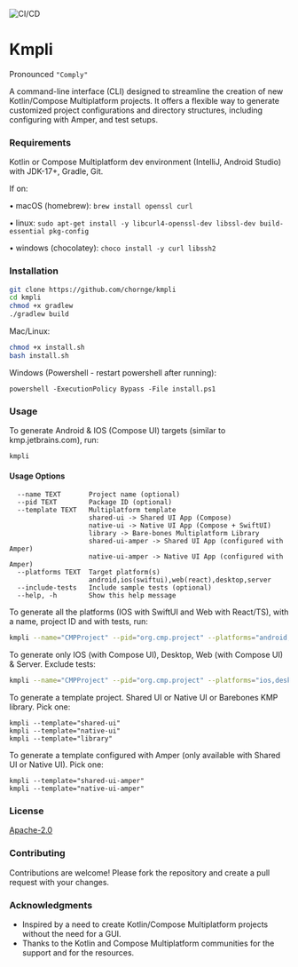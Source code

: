 ![CI/CD](https://github.com/chornge/kmpli/actions/workflows/build.yml/badge.svg?branch=main)

# Kmpli

Pronounced `"Comply"`

A command-line interface (CLI) designed to streamline the creation of new Kotlin/Compose Multiplatform
projects. It offers a flexible way to generate customized project configurations and directory structures, including
configuring with Amper, and test setups.

### Requirements

Kotlin or Compose Multiplatform dev environment (IntelliJ, Android Studio) with JDK-17+, Gradle, Git.

If on:

• macOS (homebrew): `brew install openssl curl`

• linux: `sudo apt-get install -y libcurl4-openssl-dev libssl-dev build-essential pkg-config`

• windows (chocolatey): `choco install -y curl libssh2`

### Installation

```bash
git clone https://github.com/chornge/kmpli
cd kmpli
chmod +x gradlew
./gradlew build
```

Mac/Linux:

```bash
chmod +x install.sh
bash install.sh
```

Windows (Powershell - restart powershell after running):

```
powershell -ExecutionPolicy Bypass -File install.ps1
```

### Usage

To generate Android & IOS (Compose UI) targets (similar to kmp.jetbrains.com), run:

```
kmpli
```

#### Usage Options

```
  --name TEXT       Project name (optional)
  --pid TEXT        Package ID (optional)
  --template TEXT   Multiplatform template
                    shared-ui -> Shared UI App (Compose)
                    native-ui -> Native UI App (Compose + SwiftUI) 
                    library -> Bare-bones Multiplatform Library
                    shared-ui-amper -> Shared UI App (configured with Amper)
                    native-ui-amper -> Native UI App (configured with Amper)
  --platforms TEXT  Target platform(s)
                    android,ios(swiftui),web(react),desktop,server
  --include-tests   Include sample tests (optional)
  --help, -h        Show this help message
```

To generate all the platforms (IOS with SwiftUI and Web with React/TS), with a name, project ID and with tests, run:

```bash
kmpli --name="CMPProject" --pid="org.cmp.project" --platforms="android,ios(swiftui),desktop,web(react),server" --include-tests
```

To generate only IOS (with Compose UI), Desktop, Web (with Compose UI) & Server. Exclude tests:

```bash
kmpli --name="CMPProject" --pid="org.cmp.project" --platforms="ios,desktop,web,server"
```

To generate a template project. Shared UI or Native UI or Barebones KMP library. Pick one:

```
kmpli --template="shared-ui"
kmpli --template="native-ui"
kmpli --template="library"
```

To generate a template configured with Amper (only available with Shared UI or Native UI). Pick one:

```
kmpli --template="shared-ui-amper"
kmpli --template="native-ui-amper"
```

### License

[Apache-2.0](LICENSE)

### Contributing

Contributions are welcome! Please fork the repository and create a pull request with your changes.

### Acknowledgments

- Inspired by a need to create Kotlin/Compose Multiplatform projects without the need for a GUI.
- Thanks to the Kotlin and Compose Multiplatform communities for the support and for the resources.